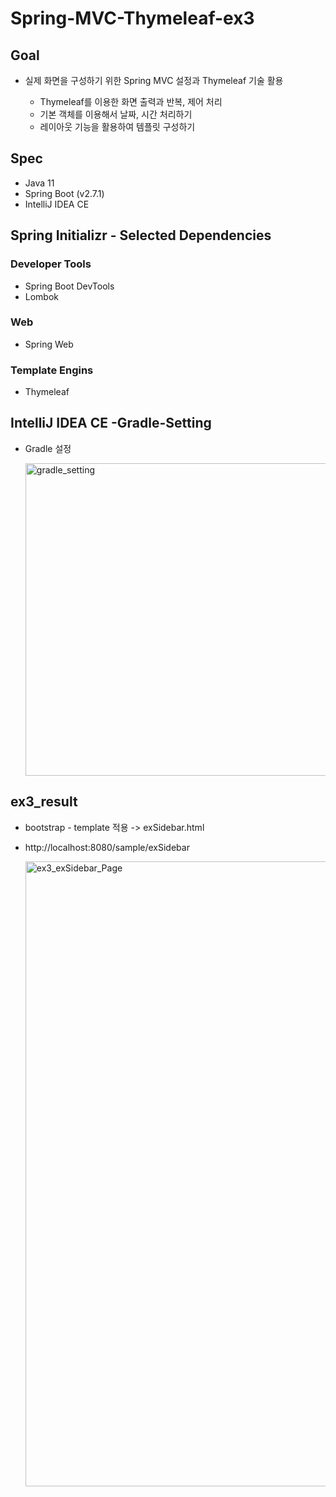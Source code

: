 # Spring-MVC-Thymeleaf-ex3


## Goal
- 실제 화면을 구성하기 위한 Spring MVC 설정과 Thymeleaf 기술 활용

  - Thymeleaf를 이용한 화면 출력과 반복, 제어 처리
  - 기본 객체를 이용해서 날짜, 시간 처리하기
  - 레이아웃 기능을 활용하여 템플릿 구성하기


## Spec
- Java 11
- Spring Boot (v2.7.1)
- IntelliJ IDEA CE


## Spring Initializr - Selected Dependencies

### Developer Tools
- Spring Boot DevTools
- Lombok

### Web
- Spring Web

### Template Engins
- Thymeleaf


## IntelliJ IDEA CE -Gradle-Setting
- Gradle 설정

   <img width="500" alt="gradle_setting" src="https://user-images.githubusercontent.com/83820185/179154111-1297c9c0-9714-42d1-ab0e-f897310d9494.png">
   
 
## ex3_result
- bootstrap - template 적용 -> exSidebar.html
- http://localhost:8080/sample/exSidebar

  <img width="1000" alt="ex3_exSidebar_Page" src="https://user-images.githubusercontent.com/83820185/179456996-f7622e39-44b3-49e1-aec1-257c8f714cb5.png">

